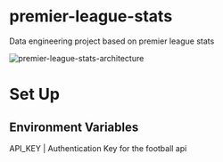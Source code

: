 # premier-league-stats

Data engineering project based on premier league stats

![premier-league-stats-architecture](https://github.com/user-attachments/assets/84c87b2e-c2cb-46b3-8201-e0af729e0003)

# Set Up

## Environment Variables

API_KEY | Authentication Key for the football api
